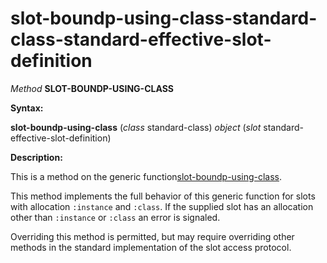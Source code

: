 slot-boundp-using-class-standard-class-standard-effective-slot-definition
=========================================================================

*Method* **SLOT-BOUNDP-USING-CLASS**

**Syntax:**

**slot-boundp-using-class** (*class* standard-class) *object* (*slot* standard-effective-slot-definition)

**Description:**

This is a method on the generic function[slot-boundp-using-class](/docs/meta-object-protocol/slot-boundp-using-class).

This method implements the full behavior of this generic function for slots with allocation `:instance` and `:class`. If the supplied slot has an allocation other than `:instance` or `:class` an error is signaled.

Overriding this method is permitted, but may require overriding other methods in the standard implementation of the slot access protocol.
